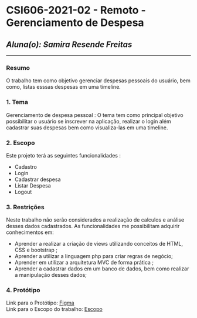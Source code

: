 # **CSI606-2021-02 - Remoto - Gerenciamento de Despesa**

## *Aluna(o): Samira Resende Freitas*

--------------

### Resumo

 O trabalho tem como objetivo gerenciar despesas pessoais do usuário, bem como, listas esssas despesas em uma timeline. 

<!-- Apresentar o tema. -->
### 1. Tema

  Gerenciamento de despesa pessoal : O tema tem como principal objetivo possibilitar o usuário se inscrever na aplicação, realizar o login além cadastrar suas despesas bem como visualiza-las em uma timeline. 

<!-- Descrever e limitar o escopo da aplicação. -->
### 2. Escopo

 Este projeto terá as seguintes funcionalidades :

* Cadastro 
* Login 
* Cadastrar despesa
* Listar Despesa
* Logout

<!-- Apresentar restrições de funcionalidades e de escopo. -->
### 3. Restrições

  Neste trabalho não serão considerados a realização de calculos e análise desses dados cadastrados. As funcionalidades me possibilitam adquirir conhecimentos em:

- Aprender a realizar a criação de views utilizando conceitos de HTML, CSS e bootstrap ; 
- Aprender a utilizar a linguagem php para criar regras de negócio; 
- Aprender em utilizar a arquitetura MVC de forma prática ; 
- Aprender a cadastrar dados em um banco de dados, bem como realizar a manipulação desses dados; 

<!-- Construir alguns protótipos para a aplicação, disponibilizá-los no Github e descrever o que foi considerado. //-->
### 4. Protótipo

 Link para o Protótipo: [Figma](https://www.figma.com/file/xNlBt6PzHkgz92dizuqf6X/Sistema_Web_I?node-id=0%3A1) <br>
 Link para o Escopo do trabalho: [Escopo](https://www.overleaf.com/read/wrqdmwdrmxmb)



  

